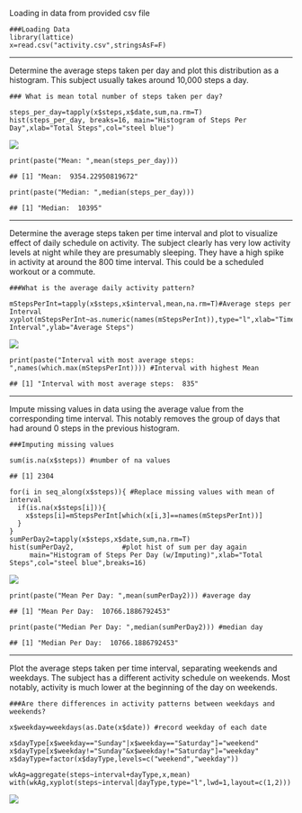 Loading in data from provided csv file

    ###Loading Data
    library(lattice)
    x=read.csv("activity.csv",stringsAsF=F)

------------------------------------------------------------------------

Determine the average steps taken per day and plot this distribution as
a histogram. This subject usually takes around 10,000 steps a day.

    ### What is mean total number of steps taken per day?

    steps_per_day=tapply(x$steps,x$date,sum,na.rm=T)
    hist(steps_per_day, breaks=16, main="Histogram of Steps Per Day",xlab="Total Steps",col="steel blue")

![](html1_files/figure-markdown_strict/unnamed-chunk-2-1.png)

    print(paste("Mean: ",mean(steps_per_day)))

    ## [1] "Mean:  9354.22950819672"

    print(paste("Median: ",median(steps_per_day)))

    ## [1] "Median:  10395"

------------------------------------------------------------------------

Determine the average steps taken per time interval and plot to
visualize effect of daily schedule on activity. The subject clearly has
very low activity levels at night while they are presumably sleeping.
They have a high spike in activity at around the 800 time interval. This
could be a scheduled workout or a commute.

    ###What is the average daily activity pattern?

    mStepsPerInt=tapply(x$steps,x$interval,mean,na.rm=T)#Average steps per Interval
    xyplot(mStepsPerInt~as.numeric(names(mStepsPerInt)),type="l",xlab="Time Interval",ylab="Average Steps")

![](html1_files/figure-markdown_strict/unnamed-chunk-3-1.png)

    print(paste("Interval with most average steps: ",names(which.max(mStepsPerInt)))) #Interval with highest Mean

    ## [1] "Interval with most average steps:  835"

------------------------------------------------------------------------

Impute missing values in data using the average value from the
corresponding time interval. This notably removes the group of days that
had around 0 steps in the previous histogram.

    ###Imputing missing values

    sum(is.na(x$steps)) #number of na values

    ## [1] 2304

    for(i in seq_along(x$steps)){ #Replace missing values with mean of interval
      if(is.na(x$steps[i])){
        x$steps[i]=mStepsPerInt[which(x[i,3]==names(mStepsPerInt))]
      }
    }
    sumPerDay2=tapply(x$steps,x$date,sum,na.rm=T)
    hist(sumPerDay2,            #plot hist of sum per day again
         main="Histogram of Steps Per Day (w/Imputing)",xlab="Total Steps",col="steel blue",breaks=16)

![](html1_files/figure-markdown_strict/unnamed-chunk-4-1.png)

    print(paste("Mean Per Day: ",mean(sumPerDay2))) #average day

    ## [1] "Mean Per Day:  10766.1886792453"

    print(paste("Median Per Day: ",median(sumPerDay2))) #median day  

    ## [1] "Median Per Day:  10766.1886792453"

------------------------------------------------------------------------

Plot the average steps taken per time interval, separating weekends and
weekdays. The subject has a different activity schedule on weekends.
Most notably, activity is much lower at the beginning of the day on
weekends.

    ###Are there differences in activity patterns between weekdays and weekends?

    x$weekday=weekdays(as.Date(x$date)) #record weekday of each date

    x$dayType[x$weekday=="Sunday"|x$weekday=="Saturday"]="weekend"
    x$dayType[x$weekday!="Sunday"&x$weekday!="Saturday"]="weekday"
    x$dayType=factor(x$dayType,levels=c("weekend","weekday"))

    wkAg=aggregate(steps~interval+dayType,x,mean)
    with(wkAg,xyplot(steps~interval|dayType,type="l",lwd=1,layout=c(1,2)))

![](html1_files/figure-markdown_strict/unnamed-chunk-5-1.png)
